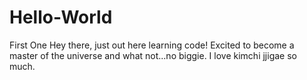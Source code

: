 # Hello-World
First One
Hey there, just out here learning code! Excited to become a master of the universe and what not...no biggie.
I love kimchi jjigae so much.
